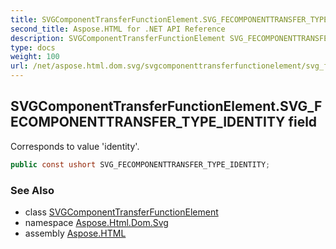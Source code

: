 ```yaml
---
title: SVGComponentTransferFunctionElement.SVG_FECOMPONENTTRANSFER_TYPE_IDENTITY
second_title: Aspose.HTML for .NET API Reference
description: SVGComponentTransferFunctionElement SVG_FECOMPONENTTRANSFER_TYPE_IDENTITY field. Corresponds to value identity
type: docs
weight: 100
url: /net/aspose.html.dom.svg/svgcomponenttransferfunctionelement/svg_fecomponenttransfer_type_identity/
---
```

## SVGComponentTransferFunctionElement.SVG_FECOMPONENTTRANSFER_TYPE_IDENTITY field

Corresponds to value 'identity'.

```csharp
public const ushort SVG_FECOMPONENTTRANSFER_TYPE_IDENTITY;
```

### See Also

* class [SVGComponentTransferFunctionElement](../)
* namespace [Aspose.Html.Dom.Svg](../../../aspose.html.dom.svg/)
* assembly [Aspose.HTML](../../../)
